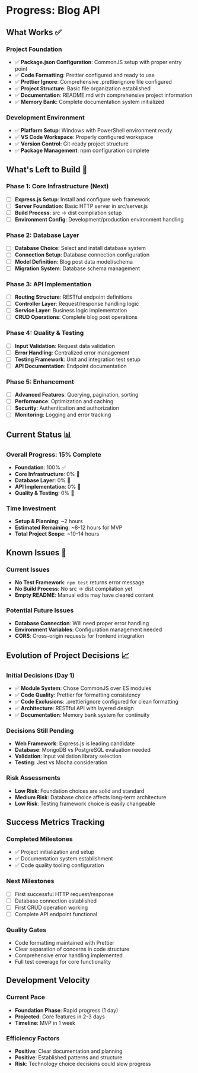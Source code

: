 # Progress: Blog API

## What Works ✅

### Project Foundation
- ✅ **Package.json Configuration**: CommonJS setup with proper entry point
- ✅ **Code Formatting**: Prettier configured and ready to use
- ✅ **Prettier Ignore**: Comprehensive .prettierignore file configured
- ✅ **Project Structure**: Basic file organization established
- ✅ **Documentation**: README.md with comprehensive project information
- ✅ **Memory Bank**: Complete documentation system initialized

### Development Environment
- ✅ **Platform Setup**: Windows with PowerShell environment ready
- ✅ **VS Code Workspace**: Properly configured workspace
- ✅ **Version Control**: Git-ready project structure
- ✅ **Package Management**: npm configuration complete

## What's Left to Build 🚧

### Phase 1: Core Infrastructure (Next)
- [ ] **Express.js Setup**: Install and configure web framework
- [ ] **Server Foundation**: Basic HTTP server in src/server.js
- [ ] **Build Process**: src → dist compilation setup
- [ ] **Environment Config**: Development/production environment handling

### Phase 2: Database Layer
- [ ] **Database Choice**: Select and install database system
- [ ] **Connection Setup**: Database connection configuration
- [ ] **Model Definition**: Blog post data model/schema
- [ ] **Migration System**: Database schema management

### Phase 3: API Implementation
- [ ] **Routing Structure**: RESTful endpoint definitions
- [ ] **Controller Layer**: Request/response handling logic
- [ ] **Service Layer**: Business logic implementation
- [ ] **CRUD Operations**: Complete blog post operations

### Phase 4: Quality & Testing
- [ ] **Input Validation**: Request data validation
- [ ] **Error Handling**: Centralized error management
- [ ] **Testing Framework**: Unit and integration test setup
- [ ] **API Documentation**: Endpoint documentation

### Phase 5: Enhancement
- [ ] **Advanced Features**: Querying, pagination, sorting
- [ ] **Performance**: Optimization and caching
- [ ] **Security**: Authentication and authorization
- [ ] **Monitoring**: Logging and error tracking

## Current Status 📊

### Overall Progress: 15% Complete
- **Foundation**: 100% ✅
- **Core Infrastructure**: 0% 🚧
- **Database Layer**: 0% 🚧
- **API Implementation**: 0% 🚧
- **Quality & Testing**: 0% 🚧

### Time Investment
- **Setup & Planning**: ~2 hours
- **Estimated Remaining**: ~8-12 hours for MVP
- **Total Project Scope**: ~10-14 hours

## Known Issues 🐛

### Current Issues
- **No Test Framework**: `npm test` returns error message
- **No Build Process**: No src → dist compilation yet
- **Empty README**: Manual edits may have cleared content

### Potential Future Issues
- **Database Connection**: Will need proper error handling
- **Environment Variables**: Configuration management needed
- **CORS**: Cross-origin requests for frontend integration

## Evolution of Project Decisions 📈

### Initial Decisions (Day 1)
- ✅ **Module System**: Chose CommonJS over ES modules
- ✅ **Code Quality**: Prettier for formatting consistency
- ✅ **Code Exclusions**: .prettierignore configured for clean formatting
- ✅ **Architecture**: RESTful API with layered design
- ✅ **Documentation**: Memory bank system for continuity

### Decisions Still Pending
- **Web Framework**: Express.js is leading candidate
- **Database**: MongoDB vs PostgreSQL evaluation needed
- **Validation**: Input validation library selection
- **Testing**: Jest vs Mocha consideration

### Risk Assessments
- **Low Risk**: Foundation choices are solid and standard
- **Medium Risk**: Database choice affects long-term architecture
- **Low Risk**: Testing framework choice is easily changeable

## Success Metrics Tracking

### Completed Milestones
- ✅ Project initialization and setup
- ✅ Documentation system establishment
- ✅ Code quality tooling configuration

### Next Milestones
- [ ] First successful HTTP request/response
- [ ] Database connection established
- [ ] First CRUD operation working
- [ ] Complete API endpoint functional

### Quality Gates
- Code formatting maintained with Prettier
- Clear separation of concerns in code structure
- Comprehensive error handling implemented
- Full test coverage for core functionality

## Development Velocity

### Current Pace
- **Foundation Phase**: Rapid progress (1 day)
- **Projected**: Core features in 2-3 days
- **Timeline**: MVP in 1 week

### Efficiency Factors
- **Positive**: Clear documentation and planning
- **Positive**: Established patterns and structure
- **Risk**: Technology choice decisions could slow progress
